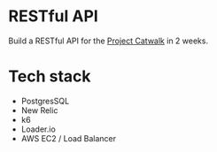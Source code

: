 # RESTful API
Build a RESTful API for the [Project Catwalk](https://github.com/lipingh/fec) in 2 weeks.


# Tech stack
- PostgresSQL
- New Relic
- k6
- Loader.io
- AWS EC2 / Load Balancer
